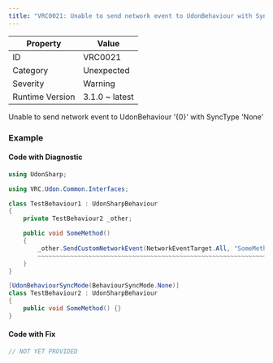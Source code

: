```yaml
---
title: "VRC0021: Unable to send network event to UdonBehaviour with SyncType 'None'"
---
```


| Property        | Value          |
| --------------- | -------------- |
| ID              | VRC0021        |
| Category        | Unexpected     |
| Severity        | Warning        |
| Runtime Version | 3.1.0 ~ latest |

Unable to send network event to UdonBehaviour '\{0\}' with SyncType 'None'

### Example

#### Code with Diagnostic

```csharp
using UdonSharp;

using VRC.Udon.Common.Interfaces;

class TestBehaviour1 : UdonSharpBehaviour
{
    private TestBehaviour2 _other;

    public void SomeMethod()
    {
        _other.SendCustomNetworkEvent(NetworkEventTarget.All, "SomeMethod");
        ~~~~~~~~~~~~~~~~~~~~~~~~~~~~~~~~~~~~~~~~~~~~~~~~~~~~~~~~~~~~~~~~~~~
    }
}

[UdonBehaviourSyncMode(BehaviourSyncMode.None)]
class TestBehaviour2 : UdonSharpBehaviour
{
    public void SomeMethod() {}
}
```

#### Code with Fix

```csharp
// NOT YET PROVIDED
```

